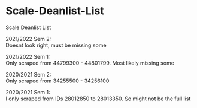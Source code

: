# Scale-Deanlist-List
Scale Deanlist List

2021/2022 Sem 2:   
Doesnt look right, must be missing some

2021/2022 Sem 1:  
Only scraped from 44799300 - 44801799. Most likely missing some

2020/2021 Sem 2:  
Only scraped from 34255500 - 34256100

2020/2021 Sem 1:  
I only scraped from IDs 28012850 to 28013350. So might not be the full list
